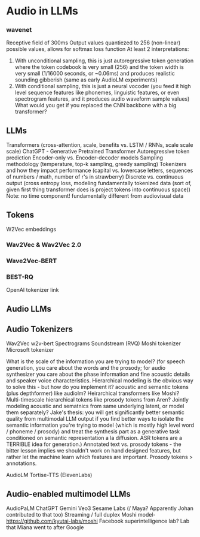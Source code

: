 # Audio in LLMs
### wavenet
Receptive field of 300ms
Output values quantiezed to 256 (non-linear) possible values, allows for softmax loss function
At least 2 interpretations:
1) With unconditional sampling, this is just autoregressive token generation where the token codebook is very small (256) and the token width is very small (1/16000 seconds, or ~0.06ms) and produces realistic sounding gibberish (same as early AudioLM experiments)
2) With conditional sampling, this is just a neural vocoder (you feed it high level sequence features like phonemes, linguistic features, or even spectrogram features, and it produces audio waveform sample values)
What would you get if you replaced the CNN backbone with a big transformer?

## LLMs
Transformers (cross-attention, scale, benefits vs. LSTM / RNNs, scale scale scale)
ChatGPT - Generative Pretrained Transformer
Autoregressive token prediction
Encoder-only vs. Encoder-decoder models
Sampling methodology (temperature, top-k sampling, greedy sampling)
Tokenizers and how they impact performance (capital vs. lowercase letters, sequences of numbers / math, number of r's in strawberry)
Discrete vs. continuous output (cross entropy loss, modeling fundamentally tokenized data (sort of, given first thing transformer does is project tokens into continuous space))
Note: no time component! fundamentally different from audiovisual data

## Tokens
W2Vec embeddings
### Wav2Vec & Wav2Vec 2.0
### Wave2Vec-BERT 
### BEST-RQ
OpenAI tokenizer link


## Audio LLMs

## Audio Tokenizers
Wav2Vec
w2v-bert
Spectrograms
Soundstream (RVQ)
Moshi tokenizer
Microsoft tokenizer

What is the scale of the information you are trying to model? (for speech generation, you care about the words and the prosody; for audio synthesizer you care about the phase information and fine acoustic details and speaker voice characteristics.  Hierarchical modeling is the obvious way to solve this - but how do you implement it?  acoustic and semantic tokens (plus depthformer) like audiolm?  Heirarchical transformers like Moshi?  Multi-timescale hierarchical tokens like prosody tokens from Aren?  Jointly modeling acoustic and sematnics from same underlying latent, or model them separately?  Jake's thesis: you will get significantly better semantic quality from multimodal LLM output if you find better ways to isolate the semantic information you're trying to model (which is mostly high level word / phoneme / prosody) and treat the synthesis part as a generative task conditioned on semantic representation a la diffusion.  ASR tokens are a TERRIBLE idea for generation.)  Annotated text vs. prosody tokens - the bitter lesson implies we shouldn't work on hand designed features, but rather let the machine learn which features are important.  Prosody tokens > annotations.

AudioLM
Tortise-TTS (ElevenLabs)

## Audio-enabled multimodel LLMs
AudioPaLM
ChatGPT
Gemini
Veo3
Sesame Labs (/ Maya? Apparently Johan contributed to that too)
Streaming / full duplex
Moshi model- https://github.com/kyutai-labs/moshi
Facebook superintelligence lab?
Lab that Miana went to after Google

